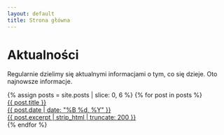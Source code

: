 ```yaml
---
layout: default
title: Strona główna
---
```


<h1 class="news-main-title">Aktualności</h1>
<p class="news-main-lead">
  Regularnie dzielimy się aktualnymi informacjami o tym, co się dzieje. Oto najnowsze informacje.
</p>
<div class="news-cards-grid">
  {% assign posts = site.posts | slice: 0, 6 %}
  {% for post in posts %}
    <a class="news-card" href="/aktualnosci/">
      <div class="news-card-title">{{ post.title }}</div>
      <div class="news-card-date">{{ post.date | date: "%B %d, %Y" }}</div>
      <div class="news-card-excerpt">
        {{ post.excerpt | strip_html | truncate: 200 }}
      </div>
    </a>
  {% endfor %}
</div>
